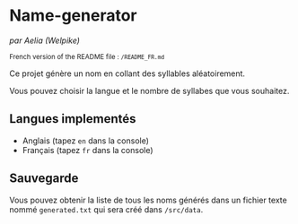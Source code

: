 # Name-generator
*par Aelia (Welpike)*

<small>French version of the README file : ``/README_FR.md``</small>

Ce projet génère un nom en collant des syllables aléatoirement.

Vous pouvez choisir la langue et le nombre de syllabes que vous souhaitez.

## Langues implementés
- Anglais (tapez ``en`` dans la console)
- Français (tapez ``fr`` dans la console)

## Sauvegarde
Vous pouvez obtenir la liste de tous les noms générés dans un fichier texte nommé ``generated.txt`` qui sera créé dans ``/src/data``.
